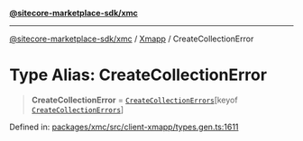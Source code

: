 [**@sitecore-marketplace-sdk/xmc**](../../../../README.md)

***

[@sitecore-marketplace-sdk/xmc](../../../../README.md) / [Xmapp](../README.md) / CreateCollectionError

# Type Alias: CreateCollectionError

> **CreateCollectionError** = [`CreateCollectionErrors`](CreateCollectionErrors.md)\[keyof [`CreateCollectionErrors`](CreateCollectionErrors.md)\]

Defined in: [packages/xmc/src/client-xmapp/types.gen.ts:1611](https://github.com/Sitecore/marketplace-sdk/blob/e3ec55ede335ad59ac5875d32f0d68c50e7bc899/packages/xmc/src/client-xmapp/types.gen.ts#L1611)

